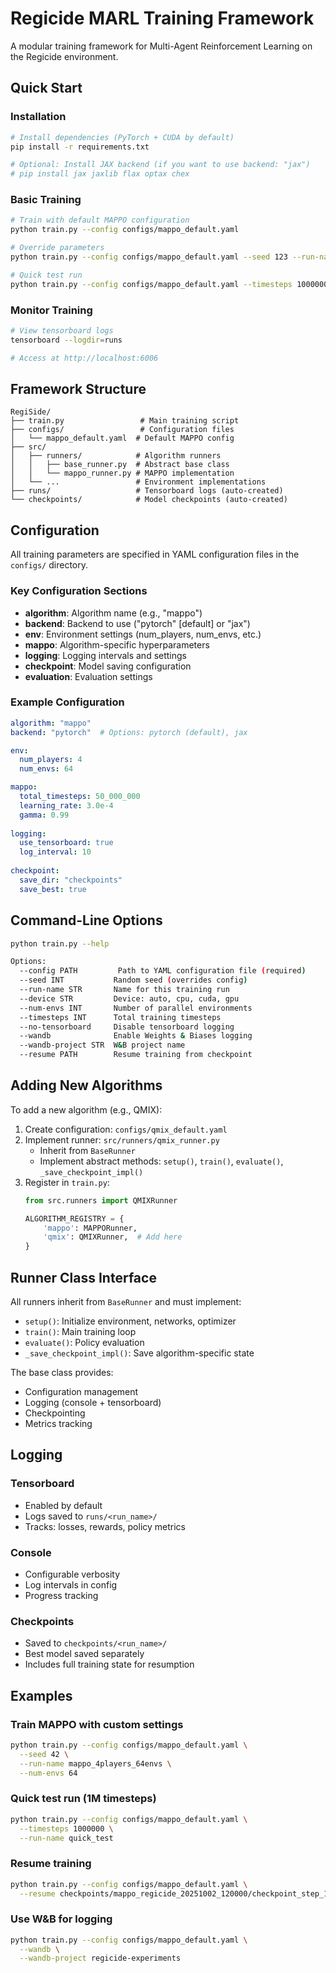 # Regicide MARL Training Framework

A modular training framework for Multi-Agent Reinforcement Learning on the Regicide environment.

## Quick Start

### Installation

```bash
# Install dependencies (PyTorch + CUDA by default)
pip install -r requirements.txt

# Optional: Install JAX backend (if you want to use backend: "jax")
# pip install jax jaxlib flax optax chex
```

### Basic Training

```bash
# Train with default MAPPO configuration
python train.py --config configs/mappo_default.yaml

# Override parameters
python train.py --config configs/mappo_default.yaml --seed 123 --run-name my_experiment

# Quick test run
python train.py --config configs/mappo_default.yaml --timesteps 1000000 --num-envs 32
```

### Monitor Training

```bash
# View tensorboard logs
tensorboard --logdir=runs

# Access at http://localhost:6006
```

## Framework Structure

```
RegiSide/
├── train.py                 # Main training script
├── configs/                 # Configuration files
│   └── mappo_default.yaml  # Default MAPPO config
├── src/
│   ├── runners/            # Algorithm runners
│   │   ├── base_runner.py  # Abstract base class
│   │   └── mappo_runner.py # MAPPO implementation
│   └── ...                 # Environment implementations
├── runs/                   # Tensorboard logs (auto-created)
└── checkpoints/            # Model checkpoints (auto-created)
```

## Configuration

All training parameters are specified in YAML configuration files in the `configs/` directory.

### Key Configuration Sections

- **algorithm**: Algorithm name (e.g., "mappo")
- **backend**: Backend to use ("pytorch" [default] or "jax")
- **env**: Environment settings (num_players, num_envs, etc.)
- **mappo**: Algorithm-specific hyperparameters
- **logging**: Logging intervals and settings
- **checkpoint**: Model saving configuration
- **evaluation**: Evaluation settings

### Example Configuration

```yaml
algorithm: "mappo"
backend: "pytorch"  # Options: pytorch (default), jax

env:
  num_players: 4
  num_envs: 64

mappo:
  total_timesteps: 50_000_000
  learning_rate: 3.0e-4
  gamma: 0.99
  
logging:
  use_tensorboard: true
  log_interval: 10
  
checkpoint:
  save_dir: "checkpoints"
  save_best: true
```

## Command-Line Options

```bash
python train.py --help

Options:
  --config PATH         Path to YAML configuration file (required)
  --seed INT           Random seed (overrides config)
  --run-name STR       Name for this training run
  --device STR         Device: auto, cpu, cuda, gpu
  --num-envs INT       Number of parallel environments
  --timesteps INT      Total training timesteps
  --no-tensorboard     Disable tensorboard logging
  --wandb              Enable Weights & Biases logging
  --wandb-project STR  W&B project name
  --resume PATH        Resume training from checkpoint
```

## Adding New Algorithms

To add a new algorithm (e.g., QMIX):

1. Create configuration: `configs/qmix_default.yaml`
2. Implement runner: `src/runners/qmix_runner.py`
   - Inherit from `BaseRunner`
   - Implement abstract methods: `setup()`, `train()`, `evaluate()`, `_save_checkpoint_impl()`
3. Register in `train.py`:
   ```python
   from src.runners import QMIXRunner
   
   ALGORITHM_REGISTRY = {
       'mappo': MAPPORunner,
       'qmix': QMIXRunner,  # Add here
   }
   ```

## Runner Class Interface

All runners inherit from `BaseRunner` and must implement:

- `setup()`: Initialize environment, networks, optimizer
- `train()`: Main training loop
- `evaluate()`: Policy evaluation
- `_save_checkpoint_impl()`: Save algorithm-specific state

The base class provides:
- Configuration management
- Logging (console + tensorboard)
- Checkpointing
- Metrics tracking

## Logging

### Tensorboard
- Enabled by default
- Logs saved to `runs/<run_name>/`
- Tracks: losses, rewards, policy metrics

### Console
- Configurable verbosity
- Log intervals in config
- Progress tracking

### Checkpoints
- Saved to `checkpoints/<run_name>/`
- Best model saved separately
- Includes full training state for resumption

## Examples

### Train MAPPO with custom settings
```bash
python train.py --config configs/mappo_default.yaml \
  --seed 42 \
  --run-name mappo_4players_64envs \
  --num-envs 64
```

### Quick test run (1M timesteps)
```bash
python train.py --config configs/mappo_default.yaml \
  --timesteps 1000000 \
  --run-name quick_test
```

### Resume training
```bash
python train.py --config configs/mappo_default.yaml \
  --resume checkpoints/mappo_regicide_20251002_120000/checkpoint_step_1000000.pt
```

### Use W&B for logging
```bash
python train.py --config configs/mappo_default.yaml \
  --wandb \
  --wandb-project regicide-experiments
```
